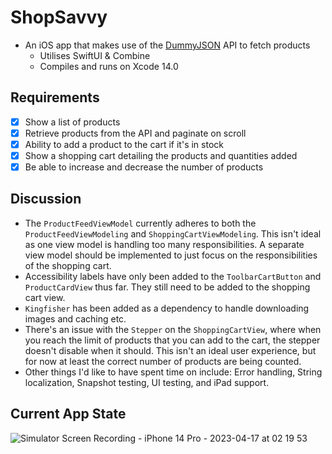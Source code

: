 # ShopSavvy
- An iOS app that makes use of the [DummyJSON](https://dummyjson.com/docs) API to fetch products
  - Utilises SwiftUI & Combine
  - Compiles and runs on Xcode 14.0

## Requirements
- [x] Show a list of products
- [x] Retrieve products from the API and paginate on scroll
- [x] Ability to add a product to the cart if it's in stock
- [x] Show a shopping cart detailing the products and quantities added
- [x] Be able to increase and decrease the number of products

## Discussion
- The `ProductFeedViewModel` currently adheres to both the `ProductFeedViewModeling` and `ShoppingCartViewModeling`. This isn't ideal as one view model is handling too many responsibilities. A separate view model should be implemented to just focus on the responsibilities of the shopping cart.
- Accessibility labels have only been added to the `ToolbarCartButton` and `ProductCardView` thus far. They still need to be added to the shopping cart view.
- `Kingfisher` has been added as a dependency to handle downloading images and caching etc.
- There's an issue with the `Stepper` on the `ShoppingCartView`, where when you reach the limit of products that you can add to the cart, the stepper doesn't disable when it should. This isn't an ideal user experience, but for now at least the correct number of products are being counted.
- Other things I'd like to have spent time on include: Error handling, String localization, Snapshot testing, UI testing, and iPad support.

## Current App State
![Simulator Screen Recording - iPhone 14 Pro - 2023-04-17 at 02 19 53](https://user-images.githubusercontent.com/23720725/232356502-9df6f723-d60f-4c2d-98c8-0c1dbd4dfada.gif)
